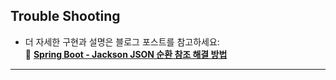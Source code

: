 ## Trouble Shooting
- 더 자세한 구현과 설명은 블로그 포스트를 참고하세요:  
  🔗 **[Spring Boot - Jackson JSON 순환 참조 해결 방법](https://numchar.tistory.com/74)**

---

